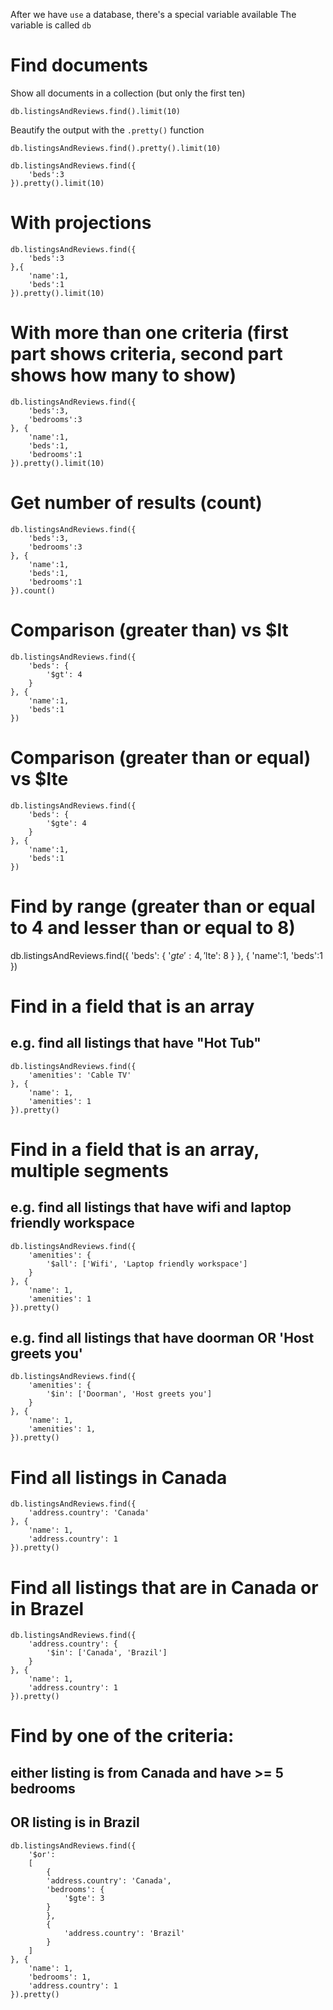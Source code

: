 After we have `use` a database, there's a special variable available
The variable is called `db`

# Find documents
Show all documents in a collection (but only the first ten)
```
db.listingsAndReviews.find().limit(10)
```

Beautify the output with the `.pretty()` function
```
db.listingsAndReviews.find().pretty().limit(10)
```

```
db.listingsAndReviews.find({
    'beds':3
}).pretty().limit(10)
```

# With projections
```
db.listingsAndReviews.find({
    'beds':3
},{
    'name':1,
    'beds':1
}).pretty().limit(10)
```
# With more than one criteria (first part shows criteria, second part shows how many to show)
```
db.listingsAndReviews.find({
    'beds':3,
    'bedrooms':3
}, {
    'name':1,
    'beds':1,
    'bedrooms':1
}).pretty().limit(10)
```

# Get number of results (count)
```
db.listingsAndReviews.find({
    'beds':3,
    'bedrooms':3
}, {
    'name':1,
    'beds':1,
    'bedrooms':1
}).count()
```

# Comparison (greater than) vs $lt
```
db.listingsAndReviews.find({
    'beds': {
        '$gt': 4
    }
}, {
    'name':1,
    'beds':1
})
```

# Comparison (greater than or equal) vs $lte
```
db.listingsAndReviews.find({
    'beds': {
        '$gte': 4
    }
}, {
    'name':1,
    'beds':1
})
```

# Find by range (greater than or equal to 4 and lesser than or equal to 8)
db.listingsAndReviews.find({
    'beds': {
        '$gte': 4,
        '$lte': 8
    }
}, {
    'name':1,
    'beds':1
})

# Find in a field that is an array
## e.g. find all listings that have "Hot Tub"
```
db.listingsAndReviews.find({
    'amenities': 'Cable TV'
}, {
    'name': 1,
    'amenities': 1
}).pretty()
```

# Find in a field that is an array, multiple segments
## e.g. find all listings that have wifi and laptop friendly workspace
```
db.listingsAndReviews.find({
    'amenities': {
        '$all': ['Wifi', 'Laptop friendly workspace']
    }
}, {
    'name': 1,
    'amenities': 1
}).pretty()
```

## e.g. find all listings that have doorman OR 'Host greets you'
```
db.listingsAndReviews.find({
    'amenities': {
        '$in': ['Doorman', 'Host greets you']
    }
}, {
    'name': 1,
    'amenities': 1,
}).pretty()
```

# Find all listings in Canada
```
db.listingsAndReviews.find({
    'address.country': 'Canada'
}, {
    'name': 1,
    'address.country': 1
}).pretty()
```

# Find all listings that are in Canada or in Brazel
```
db.listingsAndReviews.find({
    'address.country': {
        '$in': ['Canada', 'Brazil']
    }
}, {
    'name': 1,
    'address.country': 1
}).pretty()
```

# Find by one of the criteria:
## either listing is from Canada and have >= 5 bedrooms
## OR listing is in Brazil
```
db.listingsAndReviews.find({
    '$or': 
    [
        {
        'address.country': 'Canada', 
        'bedrooms': {
            '$gte': 3
        }
        },
        {
            'address.country': 'Brazil'
        }
    ]
}, {
    'name': 1,
    'bedrooms': 1,
    'address.country': 1
}).pretty()
```